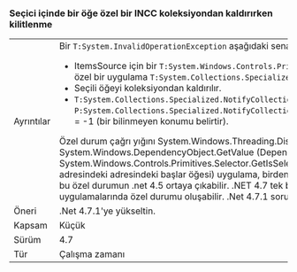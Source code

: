 ### <a name="crash-in-selector-when-removing-an-item-from-a-custom-incc-collection"></a>Seçici içinde bir öğe özel bir INCC koleksiyondan kaldırırken kilitlenme

|   |   |
|---|---|
|Ayrıntılar|Bir <code>T:System.InvalidOperationException</code> aşağıdaki senaryolarda oluşabilir:<ul><li>ItemsSource için bir <code>T:System.Windows.Controls.Primitives.Selector</code> bir koleksiyondur, özel bir uygulama <code>T:System.Collections.Specialized.INotifyCollectionChanged</code>.</li><li>Seçili öğeyi koleksiyondan kaldırılır.</li><li><code>T:System.Collections.Specialized.NotifyCollectionChangedEventArgs</code> Sahip <code>P:System.Collections.Specialized.NotifyCollectionChangedEventArgs.OldStartingIndex</code> = -1 (bir bilinmeyen konumu belirtir).</li></ul>Özel durum çağrı yığını System.Windows.Threading.Dispatcher.VerifyAccess() System.Windows.DependencyObject.GetValue (DependencyProperty dp) System.Windows.Controls.Primitives.Selector.GetIsSelected (DependencyObject adresindeki adresindeki başlar öğesi) uygulama, birden fazla dağıtıcı iş parçacığı içeriyorsa, bu özel durumun .net 4.5 ortaya çıkabilir. .NET 4.7 tek bir dağıtıcı iş parçacığı ile uygulamalarında özel durumu oluşabilir. .Net 4.7.1 sorun düzeltilmiştir.|
|Öneri|.Net 4.7.1'ye yükseltin.|
|Kapsam|Küçük|
|Sürüm|4.7|
|Tür|Çalışma zamanı|

